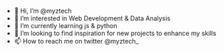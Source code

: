 - 👋 Hi, I’m @myztech
- 👀 I’m interested in Web Development & Data Analysis
- 🌱 I’m currently learning js & python
- 💞️ I’m looking to find inspiration for new projects to enhance my skills 
- 📫 How to reach me on twitter @myztech_

<!---
myztech/myztech is a ✨ special ✨ repository because its `README.md` (this file) appears on your GitHub profile.
You can click the Preview link to take a look at your changes.
--->
